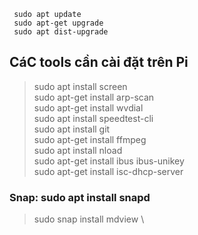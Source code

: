 ```
 sudo apt update
 sudo apt-get upgrade
 sudo apt dist-upgrade
```

## CáC tools cần cài đặt trên Pi
> sudo apt install screen \
> sudo apt-get install arp-scan \
> sudo apt-get install wvdial \
> sudo apt install speedtest-cli \
> sudo apt install git \
> sudo apt-get install ffmpeg \
> sudo apt install nload \
> sudo apt-get install ibus ibus-unikey \
> sudo apt-get install isc-dhcp-server

### Snap: sudo apt install snapd
> sudo snap install mdview \




























